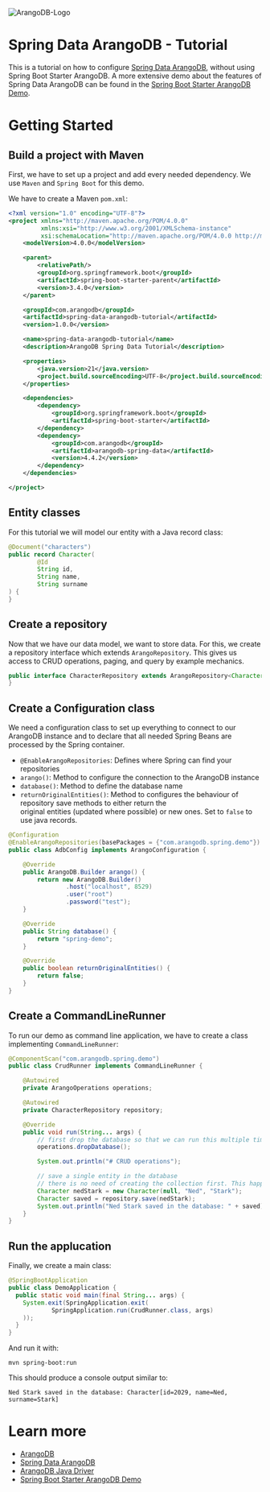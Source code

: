 ![ArangoDB-Logo](https://www.arangodb.com/wp-content/uploads/2016/05/ArangoDB_logo_@2.png)

# Spring Data ArangoDB - Tutorial

This is a tutorial on how to configure [Spring Data ArangoDB](https://github.com/arangodb/spring-data), without using 
Spring Boot Starter ArangoDB.
A more extensive demo about the features of Spring Data ArangoDB can be found in the 
[Spring Boot Starter ArangoDB Demo](https://github.com/arangodb/spring-boot-starter/tree/main/demo).

# Getting Started

## Build a project with Maven

First, we have to set up a project and add every needed dependency.
We use `Maven` and `Spring Boot` for this demo.

We have to create a Maven `pom.xml`:

```xml
<?xml version="1.0" encoding="UTF-8"?>
<project xmlns="http://maven.apache.org/POM/4.0.0"
         xmlns:xsi="http://www.w3.org/2001/XMLSchema-instance"
         xsi:schemaLocation="http://maven.apache.org/POM/4.0.0 http://maven.apache.org/xsd/maven-4.0.0.xsd">
    <modelVersion>4.0.0</modelVersion>

    <parent>
        <relativePath/>
        <groupId>org.springframework.boot</groupId>
        <artifactId>spring-boot-starter-parent</artifactId>
        <version>3.4.0</version>
    </parent>

    <groupId>com.arangodb</groupId>
    <artifactId>spring-data-arangodb-tutorial</artifactId>
    <version>1.0.0</version>

    <name>spring-data-arangodb-tutorial</name>
    <description>ArangoDB Spring Data Tutorial</description>

    <properties>
        <java.version>21</java.version>
        <project.build.sourceEncoding>UTF-8</project.build.sourceEncoding>
    </properties>

    <dependencies>
        <dependency>
            <groupId>org.springframework.boot</groupId>
            <artifactId>spring-boot-starter</artifactId>
        </dependency>
        <dependency>
            <groupId>com.arangodb</groupId>
            <artifactId>arangodb-spring-data</artifactId>
            <version>4.4.2</version>
        </dependency>
    </dependencies>

</project>
```

## Entity classes

For this tutorial we will model our entity with a Java record class:

```java
@Document("characters")
public record Character(
        @Id
        String id,
        String name,
        String surname
) {
}
```

## Create a repository

Now that we have our data model, we want to store data. For this, we create a repository interface which
extends `ArangoRepository`. This gives us access to CRUD operations, paging, and query by example mechanics.

```java
public interface CharacterRepository extends ArangoRepository<Character, String> {
}
```

## Create a Configuration class

We need a configuration class to set up everything to connect to our ArangoDB instance and to declare that all
needed Spring Beans are processed by the Spring container.

- `@EnableArangoRepositories`: Defines where Spring can find your repositories
- `arango()`: Method to configure the connection to the ArangoDB instance
- `database()`: Method to define the database name
- `returnOriginalEntities()`: Method to configures the behaviour of repository save methods to either return the  
  original entities (updated where possible) or new ones. Set to `false` to use java records.

```java
@Configuration
@EnableArangoRepositories(basePackages = {"com.arangodb.spring.demo"})
public class AdbConfig implements ArangoConfiguration {

    @Override
    public ArangoDB.Builder arango() {
        return new ArangoDB.Builder()
                .host("localhost", 8529)
                .user("root")
                .password("test");
    }

    @Override
    public String database() {
        return "spring-demo";
    }

    @Override
    public boolean returnOriginalEntities() {
        return false;
    }
}
```

## Create a CommandLineRunner

To run our demo as command line application, we have to create a class implementing `CommandLineRunner`:

```java
@ComponentScan("com.arangodb.spring.demo")
public class CrudRunner implements CommandLineRunner {

    @Autowired
    private ArangoOperations operations;

    @Autowired
    private CharacterRepository repository;

    @Override
    public void run(String... args) {
        // first drop the database so that we can run this multiple times with the same dataset
        operations.dropDatabase();

        System.out.println("# CRUD operations");

        // save a single entity in the database
        // there is no need of creating the collection first. This happen automatically
        Character nedStark = new Character(null, "Ned", "Stark");
        Character saved = repository.save(nedStark);
        System.out.println("Ned Stark saved in the database: " + saved);
    }
}
```

## Run the applucation

Finally, we create a main class:

```java
@SpringBootApplication
public class DemoApplication {
  public static void main(final String... args) {
    System.exit(SpringApplication.exit(
            SpringApplication.run(CrudRunner.class, args)
    ));
  }
}
```

And run it with:

```shell
mvn spring-boot:run
```

This should produce a console output similar to:

```
Ned Stark saved in the database: Character[id=2029, name=Ned, surname=Stark]
```

# Learn more

* [ArangoDB](https://www.arangodb.com)
* [Spring Data ArangoDB](https://github.com/arangodb/spring-data)
* [ArangoDB Java Driver](https://github.com/arangodb/arangodb-java-driver)
* [Spring Boot Starter ArangoDB Demo](https://github.com/arangodb/spring-boot-starter/tree/main/demo)
